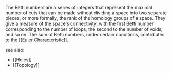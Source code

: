 The Betti numbers are a series of integers that represent the maximal number of cuts that can be made without dividing a space into two separate pieces, or more formally, the rank of the homology groups of a space. They give a measure of the space's connectivity, with the first Betti number corresponding to the number of loops, the second to the number of voids, and so on. The sum of Betti numbers, under certain conditions, contributes to the [[Euler Characteristic]].

see also: 
* [[Holes]]
* [[Topology]]